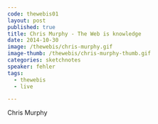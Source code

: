 ```yaml
---
code: thewebis01
layout: post
published: true
title: Chris Murphy - The Web is knowledge
date: 2014-10-30
image: /thewebis/chris-murphy.gif
image-thumb: /thewebis/chris-murphy-thumb.gif
categories: sketchnotes
speaker: fehler
tags:
  - thewebis
  - live

---
```


Chris Murphy
